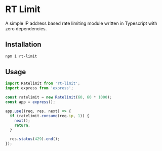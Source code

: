 # RT Limit

A simple IP address based rate limiting module written in Typescript with zero dependencies.

## Installation

```sh
npm i rt-limit
```

## Usage

```ts
import Ratelimit from 'rt-limit';
import express from 'express';

const ratelimit = new Ratelimit(60, 60 * 1000);
const app = express();

app.use((req, res, next) => {
  if (ratelimit.consume(req.ip, 1)) {
    next();
    return;
  }

  res.status(429).end();
});
```

